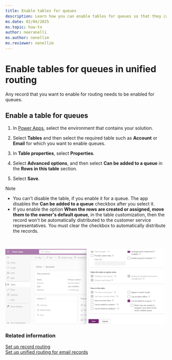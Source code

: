 ```yaml
---
title: Enable tables for queues
description: Learn how you can enable tables for queues so that they can be routed through unified routing.
ms.date: 02/04/2025
ms.topic: how-to
author: neeranelli
ms.author: nenellim
ms.reviewer: nenellim
---
```


# Enable tables for queues in unified routing

Any record that you want to enable for routing needs to be enabled for queues.

## Enable a table for queues<a name="enable-entities"> </a>

1. In [Power Apps](https://make.powerapps.com/), select the environment that contains your solution.

2. Select **Tables** and then select the required table such as **Account** or **Email** for which you want to enable queues.

5. In **Table properties**, select **Properties**.

6. Select **Advanced options**, and then select **Can be added to a queue** in the **Rows in this table** section.

7. Select **Save**.

> [!NOTE]
>- You can't disable the table, if you enable it for a queue. The app disables the **Can be added to a queue** checkbox after you select it.
>- If you enable the option **When the rows are created or assigned, move them to the owner's default queue**, in the table customization, then the record won't be automatically distributed to the customer service representatives. You must clear the checkbox to automatically distribute the records.

<br><br> ![Automatic record movement to the representative's default queue.](../media/route-owner-queue.png "Automatic record movement to the representative's default queue")

### Related information

[Set up record routing](set-up-record-routing.md)  
[Set up unified routing for email records](configure-routing-for-email-records.md)
